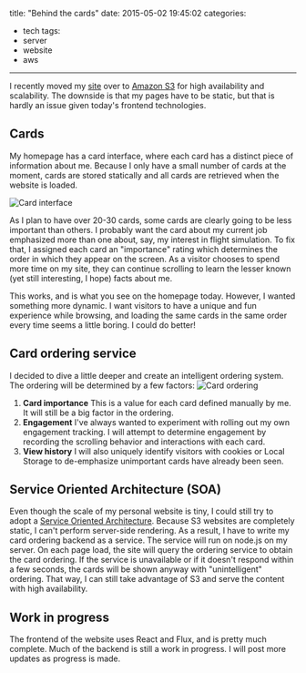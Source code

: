 title: "Behind the cards"
date: 2015-05-02 19:45:02
categories:
- tech
tags:
- server
- website
- aws
---
I recently moved my [site](http://arthurlee.me) over to [Amazon S3](https://aws.amazon.com/s3) for high availability and scalability. The downside is that my pages have to be static, but that is hardly an issue given today's frontend technologies.

## Cards
My homepage has a card interface, where each card has a distinct piece of information about me. Because I only have a small number of cards at the moment, cards are stored statically and all cards are retrieved when the website is loaded.

![Card interface](http://files.arthurlee.me/uploads/2015/05/Screen%20Shot%202015-05-03%20at%208.08.17%20PM.png)

As I plan to have over 20-30 cards, some cards are clearly going to be less important than others. I probably want the card about my current job emphasized more than one about, say, my interest in flight simulation. To fix that, I assigned each card an "importance" rating which determines the order in which they appear on the screen. As a visitor chooses to spend more time on my site, they can continue scrolling to learn the lesser known (yet still interesting, I hope) facts about me.

This works, and is what you see on the homepage today. However, I wanted something more dynamic. I want visitors to have a unique and fun experience while browsing, and loading the same cards in the same order every time seems a little boring. I could do better!

<!-- more -->

## Card ordering service
I decided to dive a little deeper and create an intelligent ordering system. The ordering will be determined by a few factors:
![Card ordering](http://files.arthurlee.me/uploads/2015/05/2015-05-02%20diagram.png)

1. **Card importance** This is a value for each card defined manually by me. It will still be a big factor in the ordering.
2. **Engagement** I've always wanted to experiment with rolling out my own engagement tracking. I will attempt to determine engagement by recording the scrolling behavior and interactions with each card.
3. **View history** I will also uniquely identify visitors with cookies or Local Storage to de-emphasize unimportant cards have already been seen.

## Service Oriented Architecture (SOA)
Even though the scale of my personal website is tiny, I could still try to adopt a [Service Oriented Architecture](http://en.wikipedia.org/wiki/Service-oriented_architecture). Because S3 websites are completely static, I can't perform server-side rendering. As a result, I have to write my card ordering backend as a service. The service will run on node.js on my server. On each page load, the site will query the ordering service to obtain the card ordering. If the service is unavailable or if it doesn't respond within a few seconds, the cards will be shown anyway with "unintelligent" ordering. That way, I can still take advantage of S3 and serve the content with high availability.

## Work in progress
The frontend of the website uses React and Flux, and is pretty much complete. Much of the backend is still a work in progress. I will post more updates as progress is made.
